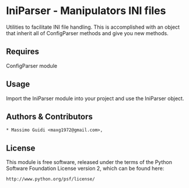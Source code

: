 IniParser - Manipulators INI files
==================================
Utilities to facilitate INI file handling. This is accomplished with an object that inherit all of
ConfigParser methods and give you new methods.

Requires
-----
ConfigParser module

Usage
-----
Import the IniParser module into your project and use the IniParser object.

Authors & Contributors
----------------------
	* Massimo Guidi <maxg1972@gmail.com>,

License
-------
This module is free software, released under the terms of the Python
Software Foundation License version 2, which can be found here:

	http://www.python.org/psf/license/

